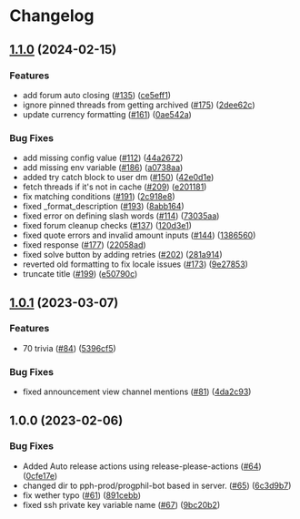 # Changelog

## [1.1.0](https://github.com/ProgrammingPhilippines/progphil-bot/compare/v1.0.1...v1.1.0) (2024-02-15)


### Features

* add forum auto closing ([#135](https://github.com/ProgrammingPhilippines/progphil-bot/issues/135)) ([ce5eff1](https://github.com/ProgrammingPhilippines/progphil-bot/commit/ce5eff15dda5db9e6ba8d846ed7a58c7f71798a5))
* ignore pinned threads from getting archived ([#175](https://github.com/ProgrammingPhilippines/progphil-bot/issues/175)) ([2dee62c](https://github.com/ProgrammingPhilippines/progphil-bot/commit/2dee62c173265517022edc452e1e6822be641791))
* update currency formatting ([#161](https://github.com/ProgrammingPhilippines/progphil-bot/issues/161)) ([0ae542a](https://github.com/ProgrammingPhilippines/progphil-bot/commit/0ae542ae790e95f007709af4ae15051b2ab48944))


### Bug Fixes

* add missing config value ([#112](https://github.com/ProgrammingPhilippines/progphil-bot/issues/112)) ([44a2672](https://github.com/ProgrammingPhilippines/progphil-bot/commit/44a26729fc439c676f140232ed25855a577125c1))
* add missing env variable ([#186](https://github.com/ProgrammingPhilippines/progphil-bot/issues/186)) ([a0738aa](https://github.com/ProgrammingPhilippines/progphil-bot/commit/a0738aa0f786eb68fe735da0228c3719cb863800))
* added try catch block to user dm ([#150](https://github.com/ProgrammingPhilippines/progphil-bot/issues/150)) ([42e0d1e](https://github.com/ProgrammingPhilippines/progphil-bot/commit/42e0d1eae8d8bbd9431dcbe5c9a41ade1f55d1c8))
* fetch threads if it's not in cache ([#209](https://github.com/ProgrammingPhilippines/progphil-bot/issues/209)) ([e201181](https://github.com/ProgrammingPhilippines/progphil-bot/commit/e201181e9aeaa9aa068b6e1a7823e842ccb38bca))
* fix matching conditions ([#191](https://github.com/ProgrammingPhilippines/progphil-bot/issues/191)) ([2c918e8](https://github.com/ProgrammingPhilippines/progphil-bot/commit/2c918e8466e07e2a53de594e7de3311f8ba18a33))
* fixed _format_description ([#193](https://github.com/ProgrammingPhilippines/progphil-bot/issues/193)) ([8abb164](https://github.com/ProgrammingPhilippines/progphil-bot/commit/8abb164ac104e49a0369bee79e7f0b1989796643))
* fixed error on defining slash words ([#114](https://github.com/ProgrammingPhilippines/progphil-bot/issues/114)) ([73035aa](https://github.com/ProgrammingPhilippines/progphil-bot/commit/73035aa7728c547a148c7645aad1f9c60045ef40))
* fixed forum cleanup checks ([#137](https://github.com/ProgrammingPhilippines/progphil-bot/issues/137)) ([120d3e1](https://github.com/ProgrammingPhilippines/progphil-bot/commit/120d3e1cf8ca08d358817639848bf867168e742e))
* fixed quote errors and invalid amount inputs ([#144](https://github.com/ProgrammingPhilippines/progphil-bot/issues/144)) ([1386560](https://github.com/ProgrammingPhilippines/progphil-bot/commit/138656049fb3421ee14002cbee0a1c8cf2bf5d0b))
* fixed response ([#177](https://github.com/ProgrammingPhilippines/progphil-bot/issues/177)) ([22058ad](https://github.com/ProgrammingPhilippines/progphil-bot/commit/22058adf82bdbdfa814629bb60b905d08ad16aae))
* fixed solve button by adding retries ([#202](https://github.com/ProgrammingPhilippines/progphil-bot/issues/202)) ([281a914](https://github.com/ProgrammingPhilippines/progphil-bot/commit/281a91462300c6139c77e04e19fef39130df22d0))
* reverted old formatting to fix locale issues ([#173](https://github.com/ProgrammingPhilippines/progphil-bot/issues/173)) ([9e27853](https://github.com/ProgrammingPhilippines/progphil-bot/commit/9e2785349e2d724015510419a2544aa9083fe617))
* truncate title ([#199](https://github.com/ProgrammingPhilippines/progphil-bot/issues/199)) ([e50790c](https://github.com/ProgrammingPhilippines/progphil-bot/commit/e50790c3035770312019af2770b6c9f0be18f706))

## [1.0.1](https://github.com/ProgrammingPhilippines/progphil-bot/compare/v1.0.0...v1.0.1) (2023-03-07)


### Features

* 70 trivia ([#84](https://github.com/ProgrammingPhilippines/progphil-bot/issues/84)) ([5396cf5](https://github.com/ProgrammingPhilippines/progphil-bot/commit/5396cf53f355eb96f3c9562840c040595971aca7))


### Bug Fixes

* fixed announcement view channel mentions ([#81](https://github.com/ProgrammingPhilippines/progphil-bot/issues/81)) ([4da2c93](https://github.com/ProgrammingPhilippines/progphil-bot/commit/4da2c93260a243557f2528abe85c2a255d643bcf))

## 1.0.0 (2023-02-06)


### Bug Fixes

* Added Auto release actions using release-please-actions ([#64](https://github.com/ProgrammingPhilippines/progphil-bot/issues/64)) ([0cfe17e](https://github.com/ProgrammingPhilippines/progphil-bot/commit/0cfe17e37e9f7132ebd10fda8cfb24457a373f2f))
* changed dir to pph-prod/progphil-bot based in server. ([#65](https://github.com/ProgrammingPhilippines/progphil-bot/issues/65)) ([6c3d9b7](https://github.com/ProgrammingPhilippines/progphil-bot/commit/6c3d9b78be12d3cc1fa253643d682b6313bfade7))
* fix wether typo ([#61](https://github.com/ProgrammingPhilippines/progphil-bot/issues/61)) ([891cebb](https://github.com/ProgrammingPhilippines/progphil-bot/commit/891cebb305c6ac24d15919c8da49f478890c49b1))
* fixed ssh private key variable name ([#67](https://github.com/ProgrammingPhilippines/progphil-bot/issues/67)) ([9bc20b2](https://github.com/ProgrammingPhilippines/progphil-bot/commit/9bc20b21b82ee0639f460c0d3e836f4a08ee5cb8))
